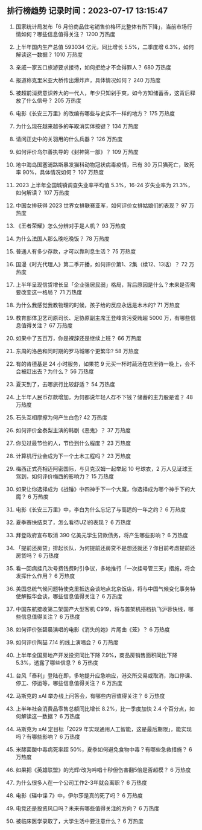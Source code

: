 
## 排行榜趋势 记录时间：2023-07-17 13:15:47
  
  1. 国家统计局发布「6 月份商品住宅销售价格环比整体有所下降」，当前市场行情如何？哪些信息值得关注？ 1200 万热度
    
  2. 上半年国内生产总值 593034 亿元，同比增长 5.5%，二季度增 6.3%，如何解读这一数据？ 1010 万热度
    
  3. 亲戚一家五口旅游要求接待，如何拒绝才不会得罪人？ 680 万热度
    
  4. 报道称克里米亚大桥传出爆炸声，具体情况如何？ 240 万热度
    
  5. 被超前消费意识养大的一代人，年少只知剁手爽，如今方知储蓄香，这背后释放了什么信号？ 205 万热度
    
  6. 电影《长安三万里》的改编有哪些与史实不一样的地方？ 175 万热度
    
  7. 为什么现在越来越多的车取消实体按键？ 134 万热度
    
  8. 请问正史中的关羽用的什么兵器？ 126 万热度
    
  9. 如何评价乌尔善执导的《封神第一部》？ 109 万热度
    
  10. 地中海岛国塞浦路斯暴发猫科动物冠状病毒疫情，已有 30 万只猫死亡，致死率 90%，具体情况如何？ 107 万热度
    
  11. 2023 上半年全国城镇调查失业率平均值 5.3%，16-24 岁失业率为 21.3%，如何解读？ 107 万热度
    
  12. 中国女排获得 2023 世界女排联赛亚军，如何评价女排姑娘们的表现？ 97 万热度
    
  13. 《王者荣耀》怎么分辨对手是人机？ 93 万热度
    
  14. 为什么法国人那么晚吃晚饭？ 78 万热度
    
  15. 普通人有多少存款，才可以靠利息生活？ 75 万热度
    
  16. 国漫《时光代理人》第二季开播，如何评价第1、2集（续12、13话）？ 72 万热度
    
  17. 上半年呈现信贷增长呈「企业强居民弱」格局，背后原因是什么？未来是否需要改变这一格局？ 71 万热度
    
  18. 为什么我感觉我教物理的时候，孩子给的反应永远是木木的? 71 万热度
    
  19. 教育部体卫艺司原司长、足协原副主席王登峰贪污受贿超 5000 万，有哪些信息值得关注？ 67 万热度
    
  20. 如果中了五百万，你是裸辞还是继续上班？ 66 万热度
    
  21. 东周的洛邑和同时期的罗马城哪个更繁华? 58 万热度
    
  22. 有的肯德基是 24 小时服务，如果花 9 元买一杯时蔬汤在店里待一晚上，会不会被赶出去？为什么？ 56 万热度
    
  23. 夏天到了，去哪旅行比较舒适？ 54 万热度
    
  24. 上半年人民币存款增加，为何都说年轻人存不下钱？储蓄的主力股是谁？ 48 万热度
    
  25. 石头互相摩擦为何产生白色? 42 万热度
    
  26. 如何评价金泰梨主演的韩剧《恶鬼》？ 37 万热度
    
  27. 你见过最节俭的人，节俭到什么程度？ 23 万热度
    
  28. 计算机行业会成为下一个土木工程吗？ 23 万热度
    
  29. 梅西正式亮相迈阿密国际，与贝克汉姆一起举起 10 号球衣，2 万人见证球王驾到，如何评价梅西的影响力？ 15 万热度
    
  30. 如果让你选择成为《战锤》中四神手下一个大魔，你选择成为哪个神手下的大魔？ 6 万热度
    
  31. 电影《长安三万里》中，李白为什么忘记了与高适的一年之约？ 6 万热度
    
  32. 夏季赛快结束了，怎么看待UZI的表现？ 6 万热度
    
  33. 拜登政府宣布取消 390 亿美元学生贷款债务，将产生哪些影响？ 6 万热度
    
  34. 「提前还房贷」排起长队，为何提前还房贷不是想还就还？你目前考虑提前还房贷吗？ 6 万热度
    
  35. 看一回病挂几次号费钱费时引争议，多地推行「一次挂号管三天」措施，将会发挥什么作用？ 6 万热度
    
  36. 美国总统气候问题特使克里抵达会谈地点北京饭店，将与中国气候变化事务特使解振华会谈，哪些信息值得关注？ 6 万热度
    
  37. 中国东航接收第二架国产大型客机 C919，将与首架机搭档执飞沪蓉快线，哪些信息值得关注？ 6 万热度
    
  38. 如何评价张碧晨演唱的电影《消失的她》片尾曲《笼》？ 6 万热度
    
  39. 如何评价陶喆 7.14 的线上演唱会？ 6 万热度
    
  40. 上半年全国房地产开发投资同比下降 7.9%，商品房销售面积同比下降 5.3%，透露了哪些信息？ 6 万热度
    
  41. 台风「泰利」登陆在即，多地提升应急响应，港交所交易或取消，海口停课、停工、停运等，哪些信息值得关注？ 6 万热度
    
  42. 马斯克的 xAI 举办线上问答会，有哪些内容值得关注？ 6 万热度
    
  43. 上半年社会消费品零售总额同比增长 8.2%，比一季度加快 2.4 个百分点，如何解读这一数据？ 6 万热度
    
  44. 马斯克为 xAI 定目标「2029 年实现通用人工智能，这是最后期限」，能实现吗？有哪些影响？ 6 万热度
    
  45. 米酵菌酸中毒病死率超 50%，夏季如何避免食物中毒？有哪些急救措施？ 6 万热度
    
  46. 如果把《英雄联盟》的光辉r改为吟唱十秒但伤害翻5倍是否超模？ 6 万热度
    
  47. 为什么很多人在一个公司工作2-3年就会离职？ 6 万热度
    
  48. 电影《碟中谍 7》中，伊尔莎是真的死了吗？ 6 万热度
    
  49. 电竞还是投资风口吗？未来有哪些值得关注的方向？ 6 万热度
    
  50. 被临床医学录取了，大学生活中要注意什么？ 6 万热度
    